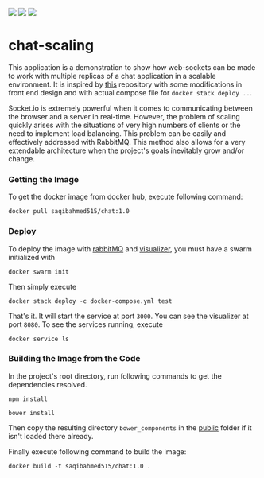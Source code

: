[![](https://images.microbadger.com/badges/image/saqibahmed515/chat:1.0.svg)](https://microbadger.com/images/saqibahmed515/chat:1.0 "Get your own image badge on microbadger.com")
[![](https://images.microbadger.com/badges/version/saqibahmed515/chat:1.0.svg)](https://microbadger.com/images/saqibahmed515/chat:1.0 "Get your own version badge on microbadger.com")
[![](https://images.microbadger.com/badges/commit/saqibahmed515/chat:1.0.svg)](https://microbadger.com/images/saqibahmed515/chat:1.0 "Get your own commit badge on microbadger.com")
# chat-scaling
This application is a demonstration to show how web-sockets can be made to work with multiple replicas of a chat application in  a scalable environment. It is inspired by [this](https://github.com/john-pettigrew/scaling-socket-io-talk) repository with some modifications in front end design and with actual compose file for `docker stack deploy ..`. 

Socket.io is extremely powerful when it comes to communicating between the browser and a server in real-time. However, the problem of scaling quickly arises with the situations of very high numbers of clients or the need to implement load balancing. This problem can be easily and effectively addressed with RabbitMQ. This method also allows for a very extendable architecture when the project's goals inevitably grow and/or change. 

### Getting the Image
To get the docker image from docker hub, execute following command:

`docker pull saqibahmed515/chat:1.0`

### Deploy
To deploy the image with [rabbitMQ](https://hub.docker.com/_/rabbitmq/) and [visualizer](https://hub.docker.com/r/dockersamples/visualizer/), you must have a swarm initialized with

`docker swarm init`

Then simply execute

`docker stack deploy -c docker-compose.yml test`

That's it. It will start the service at port `3000`. You can see the visualizer at port `8080`. To see the services running, execute

`docker service ls`

### Building the Image from the Code
In the project's root directory, run following commands to get the dependencies resolved.

`npm install`

`bower install`

Then copy the resulting directory `bower_components` in the [public](https://github.com/saqibahmed515/chat-scaling/tree/master/public) folder if it isn't loaded there already.

Finally execute following command to build the image:

`docker build -t saqibahmed515/chat:1.0 .`
